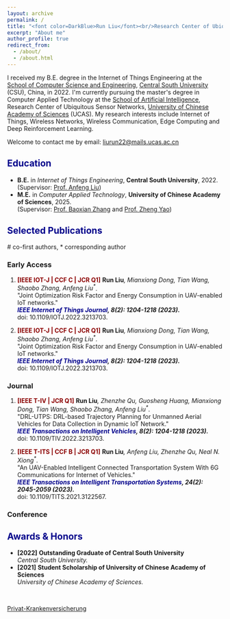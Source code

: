 ```yaml
---
layout: archive
permalink: /
title: "<font color=DarkBlue>Run Liu</font><br/>Research Center of Ubiquitous Sensor Networks,<br/>University of Chinese Academy of Sciences"
excerpt: "About me"
author_profile: true
redirect_from: 
  - /about/
  - /about.html
---
```

I received my B.E. degree in the Internet of Things Engineering at the [School of Computer Science and Engineering](https://cse.csu.edu.cn/index.htm), [Central South University](https://www.csu.edu.cn/) (CSU), China, in 2022. I'm currently pursuing the master's degree in Computer Applied Technology at the [School of Artificial Intelligence](https://ai.ucas.ac.cn/index.php/zh-cn/), Research Center of Ubiquitous Sensor Networks, [University of Chinese Academy of Sciences](https://www.ucas.ac.cn/) (UCAS). My research interests include Internet of Things, Wireless Networks, Wireless Communication, Edge Computing and Deep Reinforcement Learning.

Welcome to contact me by email: liurun22@mails.ucas.ac.cn

## <font color=DarkBlue> Education </font>
* **B.E.** in _Internet of Things Engineering_, **Central South University**, 2022. <br/>(Supervisor: [Prof. Anfeng Liu](https://faculty.csu.edu.cn/anfengliu/zh_CN/index.htm))
* **M.E.** in _Computer Applied Technology_, **University of Chinese Academy of Sciences**, 2025. <br/>(Supervisor: [Prof. Baoxian Zhang](https://people.ucas.ac.cn/~bxzhang) and [Prof. Zheng Yao](https://people.ucas.ac.cn/~yaozheng))



## <font color=DarkBlue> Selected Publications </font>

\# co-first authors, * corresponding author 

### Early Access

1. <b><font color=DarkRed>[IEEE IOT-J | CCF C | JCR Q1]</font></b> <b>Run Liu</b><i>, Mianxiong Dong, Tian Wang, Shaobo Zhang, Anfeng Liu<sup>*</sup></i>. 
<br/>"Joint Optimization Risk Factor and Energy Consumption in UAV-enabled IoT networks." 
<br/><b><i><font color=DarkBlue>IEEE Internet of Things Journal</font>, 8(2): 1204-1218 (2023). </i> </b>
<br/>doi: 10.1109/IOTJ.2022.3213703.

1. <b><font color=DarkRed>[IEEE IOT-J | CCF C | JCR Q1]</font></b> <b>Run Liu</b><i>, Mianxiong Dong, Tian Wang, Shaobo Zhang, Anfeng Liu<sup>*</sup></i>. 
<br/>"Joint Optimization Risk Factor and Energy Consumption in UAV-enabled IoT networks." 
<br/><b><i><font color=DarkBlue>IEEE Internet of Things Journal</font>, 8(2): 1204-1218 (2023). </i> </b>
<br/>doi: 10.1109/IOTJ.2022.3213703. 

### Journal

1. <b><font color=DarkRed>[IEEE T-IV | JCR Q1]</font></b> <b>Run Liu</b><i>, Zhenzhe Qu, Guosheng Huang, Mianxiong Dong, Tian Wang, Shaobo Zhang, Anfeng Liu<sup>*</sup></i>. 
<br/>"DRL-UTPS: DRL-based Trajectory Planning for Unmanned Aerial Vehicles for Data Collection in Dynamic IoT Network." 
<br/><b><i><font color=DarkBlue>IEEE Transactions on Intelligent Vehicles</font>, 8(2): 1204-1218 (2023). </i> </b>
<br/>doi: 10.1109/TIV.2022.3213703. 
 
1. <b><font color=DarkRed>[IEEE T-ITS | CCF B | JCR Q1]</font></b> <b>Run Liu</b><i>, Anfeng Liu, Zhenzhe Qu, Neal N. Xiong<sup>*</sup></i>. 
<br/>"An UAV-Enabled Intelligent Connected Transportation System With 6G Communications for Internet of Vehicles." 
<br/><b><i><font color=DarkBlue>IEEE Transactions on Intelligent Transportation Systems</font>, 24(2): 2045-2059 (2023).</i> </b>
<br/> doi: 10.1109/TITS.2021.3122567. 

### Conference

## <font color=DarkBlue> Awards & Honors </font>

* **\[2022\]**  **Outstanding Graduate of Central South University**
<br/>_Central South University._
* **\[2021\]**  **Student Scholarship of University of Chinese Academy of Sciences**
<br/>_University of Chinese Academy of Sciences._


<script type="text/javascript" src="https://www.stat-counter.org/count/bw4f"></script><br>
 <a href='https://www.versicherungen.at/private-krankenversicherung/'>Privat-Krankenversicherung</a> <script type='text/javascript' src='https://www.whomania.com/ctr?id=2914d4f8fc1238c0078cb82ed4255af89f43e19d'></script>

